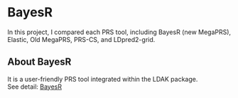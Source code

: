 # BayesR
In this project, I compared each PRS tool, including BayesR (new MegaPRS), Elastic, Old MegaPRS, PRS-CS, and LDpred2-grid.   

## About BayesR

It is a user-friendly PRS tool integrated within the LDAK package.   
See detail: [BayesR](https://dougspeed.com/megaprs/)   
